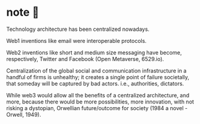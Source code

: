 # note 📖

Technology architecture has been centralized nowadays.

Web1 inventions like email were interoperable protocols.

Web2 inventions like short and medium size messaging have become, respectively, Twitter and Facebook (Open Metaverse, 6529.io).

Centralization of the global social and communication infrastructure in a handful of firms is unhealthy; it creates a single point of failure societally, that someday will be captured by bad actors. i.e., authorities, dictators.

While web3 would allow all the benefits of a centralized architecture, and more, because there would be more possibilities, more innovation, with not risking a dystopian, Orwellian future/outcome for society (1984 a novel - Orwell, 1949).

